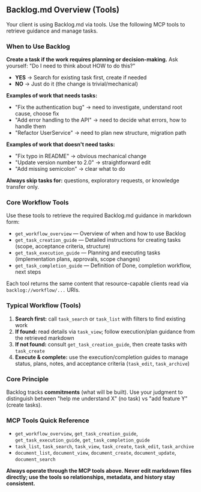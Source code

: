 ## Backlog.md Overview (Tools)

Your client is using Backlog.md via tools. Use the following MCP tools to retrieve guidance and manage tasks.

### When to Use Backlog

**Create a task if the work requires planning or decision-making.** Ask yourself: "Do I need to think about HOW to do this?"

- **YES** → Search for existing task first, create if needed
- **NO** → Just do it (the change is trivial/mechanical)

**Examples of work that needs tasks:**
- "Fix the authentication bug" → need to investigate, understand root cause, choose fix
- "Add error handling to the API" → need to decide what errors, how to handle them
- "Refactor UserService" → need to plan new structure, migration path

**Examples of work that doesn't need tasks:**
- "Fix typo in README" → obvious mechanical change
- "Update version number to 2.0" → straightforward edit
- "Add missing semicolon" → clear what to do

**Always skip tasks for:** questions, exploratory requests, or knowledge transfer only.

### Core Workflow Tools

Use these tools to retrieve the required Backlog.md guidance in markdown form:

- `get_workflow_overview` — Overview of when and how to use Backlog
- `get_task_creation_guide` — Detailed instructions for creating tasks (scope, acceptance criteria, structure)
- `get_task_execution_guide` — Planning and executing tasks (implementation plans, approvals, scope changes)
- `get_task_completion_guide` — Definition of Done, completion workflow, next steps

Each tool returns the same content that resource-capable clients read via `backlog://workflow/...` URIs.

### Typical Workflow (Tools)

1. **Search first:** call `task_search` or `task_list` with filters to find existing work
2. **If found:** read details via `task_view`; follow execution/plan guidance from the retrieved markdown
3. **If not found:** consult `get_task_creation_guide`, then create tasks with `task_create`
4. **Execute & complete:** use the execution/completion guides to manage status, plans, notes, and acceptance criteria (`task_edit`, `task_archive`)

### Core Principle

Backlog tracks **commitments** (what will be built). Use your judgment to distinguish between "help me understand X" (no task) vs "add feature Y" (create tasks).

### MCP Tools Quick Reference

- `get_workflow_overview`, `get_task_creation_guide`, `get_task_execution_guide`, `get_task_completion_guide`
- `task_list`, `task_search`, `task_view`, `task_create`, `task_edit`, `task_archive`
- `document_list`, `document_view`, `document_create`, `document_update`, `document_search`

**Always operate through the MCP tools above. Never edit markdown files directly; use the tools so relationships, metadata, and history stay consistent.**
